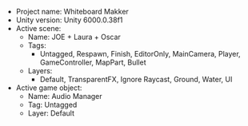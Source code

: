 <!-- UNITY CODE ASSIST INSTRUCTIONS START -->
- Project name: Whiteboard Makker
- Unity version: Unity 6000.0.38f1
- Active scene:
  - Name: JOE + Laura + Oscar
  - Tags:
    - Untagged, Respawn, Finish, EditorOnly, MainCamera, Player, GameController, MapPart, Bullet
  - Layers:
    - Default, TransparentFX, Ignore Raycast, Ground, Water, UI
- Active game object:
  - Name: Audio Manager
  - Tag: Untagged
  - Layer: Default
<!-- UNITY CODE ASSIST INSTRUCTIONS END -->